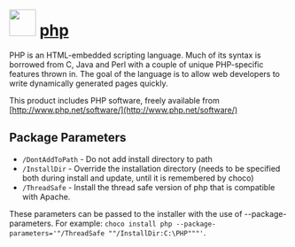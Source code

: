 # <img src="https://cdn.jsdelivr.net/gh/chocolatey-community/chocolatey-packages@4e147ce52b1a2a7ac522ffbce6d176f257de6ac1/icons/php.svg" width="48" height="48"/> [php](https://chocolatey.org/packages/php)

PHP is an HTML-embedded scripting language. Much of its syntax is borrowed from C, Java and Perl with a couple of unique PHP-specific features thrown in. The goal of the language is to allow web developers to write dynamically generated pages quickly.

This product includes PHP software, freely available from [http://www.php.net/software/](http://www.php.net/software/)

## Package Parameters
- `/DontAddToPath` - Do not add install directory to path
- `/InstallDir`    - Override the installation directory (needs to be specified both during install and update, until it is remembered by choco)
- `/ThreadSafe`    - Install the thread safe version of php that is compatible with Apache.

These parameters can be passed to the installer with the use of --package-parameters.
For example: `choco install php --package-parameters='"/ThreadSafe ""/InstallDir:C:\PHP"""'`.

